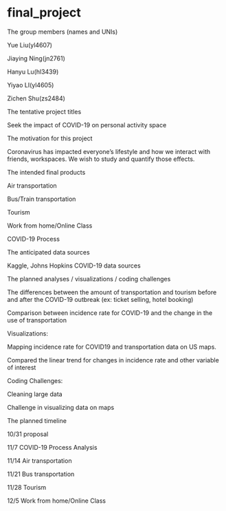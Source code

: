 # final_project

The group members (names and UNIs) 

Yue Liu(yl4607) 

Jiaying Ning(jn2761) 

Hanyu Lu(hl3439) 

Yiyao LI(yl4605) 

Zichen Shu(zs2484) 

The tentative project titles 

Seek the impact of COVID-19 on personal activity space 

The motivation for this project 

Coronavirus has impacted everyone’s lifestyle and how we interact with friends, workspaces. We wish to study and quantify those effects. 

The intended final products 

Air transportation 

Bus/Train transportation 

Tourism 

Work from home/Online Class 

COVID-19 Process 

The anticipated data sources 

Kaggle, Johns Hopkins COVID-19 data sources 

The planned analyses / visualizations / coding challenges 

The differences between the amount of transportation and tourism before and after the COVID-19 outbreak (ex: ticket selling, hotel booking) 

Comparison between incidence rate for COVID-19 and the change in the use of transportation  

Visualizations: 

Mapping incidence rate for COVID19 and transportation data on US maps. 

Compared the linear trend for changes in incidence rate and other variable of interest 

Coding Challenges: 

Cleaning large data 

Challenge in visualizing data on maps 

 

The planned timeline 

10/31 proposal  

11/7 COVID-19 Process Analysis  

11/14 Air transportation  

11/21 Bus transportation  

11/28 Tourism  

12/5 Work from home/Online Class 
